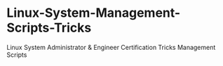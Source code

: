 # Linux-System-Management-Scripts-Tricks
Linux System Administrator &amp; Engineer Certification Tricks Management Scripts
